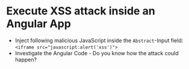 # Execute XSS attack inside an Angular App

- Inject following malicious JavaScript inside the `Abstract`-Input field: `<iframe src="javascript:alert('xss')">`
- Investigate the Angular Code - Do you know how the attack could happen?
